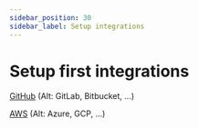 ```yaml
---
sidebar_position: 30
sidebar_label: Setup integrations
---
```


# Setup first integrations

[GitHub](../guides/integrations/github) (Alt: GitLab, Bitbucket, ...)

[AWS](../guides/integrations/aws) (Alt: Azure, GCP, ...)
